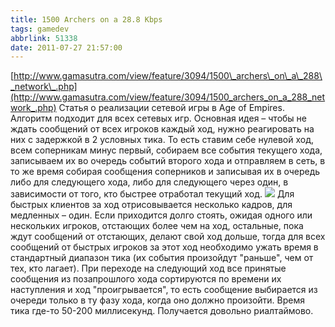 ```yaml
---
title: 1500 Archers on a 28.8 Kbps
tags: gamedev
abbrlink: 51338
date: 2011-07-27 21:57:00
---
```


[http://www.gamasutra.com/view/feature/3094/1500\_archers\_on\_a\_288\_network\_.php](http://www.gamasutra.com/view/feature/3094/1500_archers_on_a_288_network_.php) Статья о реализации сетевой игры в Age of Empires. Алгоритм подходит для всех сетевых игр. Основная идея – чтобы не ждать сообщений от всех игроков каждый ход, нужно реагировать на них с задержкой в 2 условных тика. То есть ставим себе нулевой ход, всем соперникам минус первый, собираем все события текущего хода, записываем их во очередь событий второго хода и отправляем в сеть, в то же время собирая сообщения соперников и записывая их в очередь либо для следующего хода, либо для следующего через один, в зависимости от того, кто быстрее отработал текущий ход. ![](http://www.gamasutra.com/features/20010322/terrano_01.jpg) Для быстрых клиентов за ход отрисовывается несколько кадров, для медленных – один. Если приходится долго стоять, ожидая одного или нескольких игроков, отстающих более чем на ход, остальные, пока ждут сообщений от отстающих, делают свой ход дольше, тогда для всех сообщений от быстрых игроков за этот ход необходимо ужать время в стандартный диапазон тика (их события произойдут "раньше", чем от тех, кто лагает). При переходе на следующий ход все принятые сообщения из позапрошлого хода сортируются по времени их наступления и ход "проигрывается", то есть сообщение выбирается из очереди только в ту фазу хода, когда оно должно произойти. Время тика где-то 50-200 миллисекунд. Получается довольно риалтаймово.